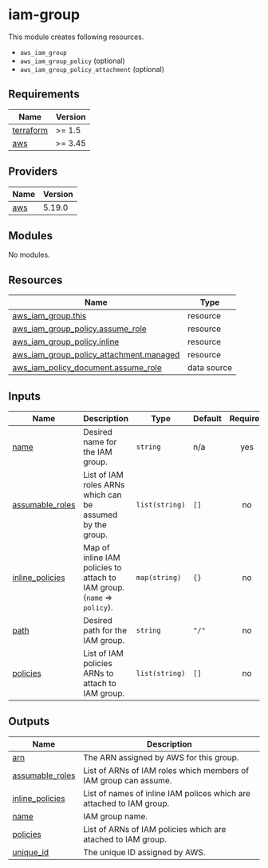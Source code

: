 # iam-group

This module creates following resources.

- `aws_iam_group`
- `aws_iam_group_policy` (optional)
- `aws_iam_group_policy_attachment` (optional)

<!-- BEGINNING OF PRE-COMMIT-TERRAFORM DOCS HOOK -->
## Requirements

| Name | Version |
|------|---------|
| <a name="requirement_terraform"></a> [terraform](#requirement\_terraform) | >= 1.5 |
| <a name="requirement_aws"></a> [aws](#requirement\_aws) | >= 3.45 |

## Providers

| Name | Version |
|------|---------|
| <a name="provider_aws"></a> [aws](#provider\_aws) | 5.19.0 |

## Modules

No modules.

## Resources

| Name | Type |
|------|------|
| [aws_iam_group.this](https://registry.terraform.io/providers/hashicorp/aws/latest/docs/resources/iam_group) | resource |
| [aws_iam_group_policy.assume_role](https://registry.terraform.io/providers/hashicorp/aws/latest/docs/resources/iam_group_policy) | resource |
| [aws_iam_group_policy.inline](https://registry.terraform.io/providers/hashicorp/aws/latest/docs/resources/iam_group_policy) | resource |
| [aws_iam_group_policy_attachment.managed](https://registry.terraform.io/providers/hashicorp/aws/latest/docs/resources/iam_group_policy_attachment) | resource |
| [aws_iam_policy_document.assume_role](https://registry.terraform.io/providers/hashicorp/aws/latest/docs/data-sources/iam_policy_document) | data source |

## Inputs

| Name | Description | Type | Default | Required |
|------|-------------|------|---------|:--------:|
| <a name="input_name"></a> [name](#input\_name) | Desired name for the IAM group. | `string` | n/a | yes |
| <a name="input_assumable_roles"></a> [assumable\_roles](#input\_assumable\_roles) | List of IAM roles ARNs which can be assumed by the group. | `list(string)` | `[]` | no |
| <a name="input_inline_policies"></a> [inline\_policies](#input\_inline\_policies) | Map of inline IAM policies to attach to IAM group. (`name` => `policy`). | `map(string)` | `{}` | no |
| <a name="input_path"></a> [path](#input\_path) | Desired path for the IAM group. | `string` | `"/"` | no |
| <a name="input_policies"></a> [policies](#input\_policies) | List of IAM policies ARNs to attach to IAM group. | `list(string)` | `[]` | no |

## Outputs

| Name | Description |
|------|-------------|
| <a name="output_arn"></a> [arn](#output\_arn) | The ARN assigned by AWS for this group. |
| <a name="output_assumable_roles"></a> [assumable\_roles](#output\_assumable\_roles) | List of ARNs of IAM roles which members of IAM group can assume. |
| <a name="output_inline_policies"></a> [inline\_policies](#output\_inline\_policies) | List of names of inline IAM polices which are attached to IAM group. |
| <a name="output_name"></a> [name](#output\_name) | IAM group name. |
| <a name="output_policies"></a> [policies](#output\_policies) | List of ARNs of IAM policies which are atached to IAM group. |
| <a name="output_unique_id"></a> [unique\_id](#output\_unique\_id) | The unique ID assigned by AWS. |
<!-- END OF PRE-COMMIT-TERRAFORM DOCS HOOK -->
